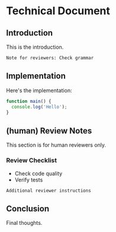 # Technical Document

## Introduction

This is the introduction.

```human
Note for reviewers: Check grammar
```

## Implementation

Here's the implementation:

```javascript
function main() {
  console.log('Hello');
}
```

## (human) Review Notes

This section is for human reviewers only.

### Review Checklist

- Check code quality
- Verify tests

```human
Additional reviewer instructions
```

## Conclusion

Final thoughts.